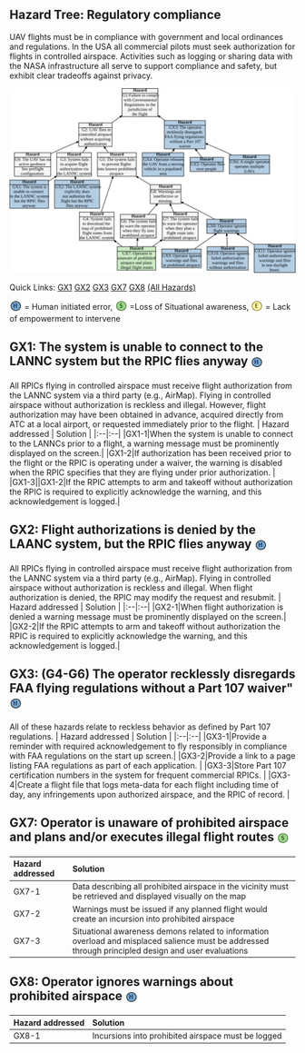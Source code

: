 ## Hazard Tree: Regulatory compliance

UAV flights must be in compliance with government and local ordinances and regulations. In the USA all commercial pilots must seek authorization for flights in controlled airspace. Activities such as logging or sharing data with the NASA infrastructure all serve to support compliance and safety, but exhibit clear tradeoffs against privacy. 

[![](figures/regulations.svg)](#)

Quick Links: [GX1](#GX1) [GX2](#GX2) [GX3](#GX3) [GX7](#GX7) [GX8](#GX8)   [(All Hazards)](../README.md)<br>

<sub>![](icons/h-icon.PNG)</sub> = Human initiated error, <sub>![](icons/s-icon.PNG)</sub> =Loss of Situational awareness, <sub>![](icons/e-icon.PNG)</sub> = Lack of empowerment to intervene

## <a name="GX1"> GX1: The system is unable to connect to the LANNC system but the RPIC flies anyway <sub>![](icons/h-icon.PNG)</sub>
All RPICs flying in controlled airspace must receive flight authorization from the LANNC system via a third party (e.g., AirMap).  Flying in controlled airspace without authorization is reckless and illegal.  However, flight authorization may have been obtained in advance, acquired directly from ATC at a local airport, or requested immediately prior to the flight. 
| Hazard addressed | Solution |
|:--|:--|
|GX1-1|When the system is unable to connect to the LANNCs prior to a flight, a warning message must be prominently displayed on the screen.| 
|GX1-2|If authorization has been received prior to the flight or the RPIC is operating under a waiver, the warning is disabled when the RPIC specifies that they are flying under prior authorization. |
|GX1-3||GX1-2|If the RPIC attempts to arm and takeoff without authorization the RPIC is required to explicitly acknowledge the warning, and this acknowledgement is logged.|

## <a name="GX2"> GX2: Flight authorizations is denied by the LAANC system, but the RPIC flies anyway <sub>![](icons/h-icon.PNG)</sub>
All RPICs flying in controlled airspace must receive flight authorization from the LANNC system via a third party (e.g., AirMap).  Flying in controlled airspace without authorization is reckless and illegal.  When flight authorization is denied, the RPIC may modify the request and resubmit. 
| Hazard addressed | Solution |
|:--|:--|
|GX2-1|When flight authorization is denied a warning message must be prominently displayed on the screen.| 
|GX2-2|If the RPIC attempts to arm and takeoff without authorization the RPIC is required to explicitly acknowledge the warning, and this acknowledgement is logged.|

## <a name="GX3">GX3: (G4-G6) The operator recklessly disregards FAA flying regulations without a Part 107 waiver" <sub>![](icons/h-icon.PNG)</sub>
All of these hazards relate to reckless behavior as defined by Part 107 regulations. 
| Hazard addressed | Solution |
|:--|:--|
|GX3-1|Provide a reminder with required acknowledgement to fly responsibly in compliance with FAA regulations on the start up screen.|
|GX3-2|Provide a link to a page listing FAA regulations as part of each application. |
|GX3-3|Store Part 107 certification numbers in the system for frequent commercial RPICs. |
|GX3-4|Create a flight file that logs meta-data for each flight including time of day, any infringements upon authorized airspace, and the RPIC of record. |

## <a name="GX7"> GX7: Operator is unaware of prohibited airspace and plans and/or executes illegal flight routes <sub>![](icons/s-icon.PNG)</sub>
| Hazard addressed | Solution |
|:--|:--|
|GX7-1|Data describing all prohibited airspace in the vicinity must be retrieved and displayed visually on the map |
|GX7-2|Warnings must be issued if any planned flight would create an incursion into prohibited airspace |
|GX7-3|Situational awareness demons related to information overload and misplaced salience must be addressed through principled design and user evaluations |

## <a name="GX8"> GX8: Operator ignores warnings about prohibited airspace <sub>![](icons/h-icon.PNG)</sub>
| Hazard addressed | Solution |
|:--|:--|
|GX8-1|Incursions into prohibited airspace must be logged|


